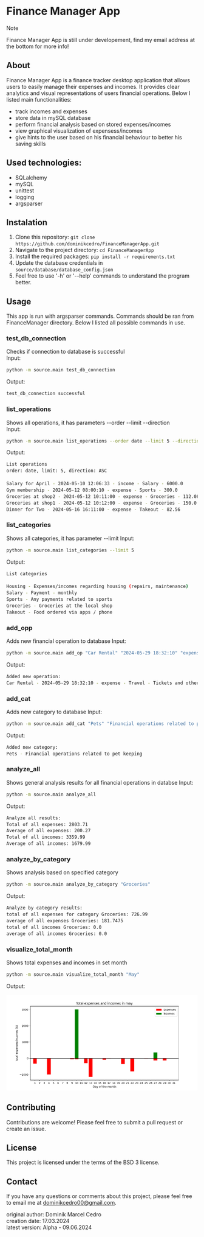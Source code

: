 # Finance Manager App

> [!NOTE]
> Finance Manager App is still under developement, find my email address at the bottom for more info!

## About
Finance Manager App is a finance tracker desktop application that allows users to
easily manage their expenses and incomes. It provides clear analytics and visual representations
of users financial operations. Below I listed main functionalities:
* track incomes and expenses
* store data in mySQL database
* perform financial analysis based on stored expenses/incomes
* view graphical visualization of expensess/incomes
* give hints to the user based on his financial behaviour to better his saving skills
  
## Used technologies:
* SQLalchemy
* mySQL
* unittest
* logging
* argsparser
  
## Instalation
1. Clone this repository: `git clone https://github.com/dominikcedro/FinanceManagerApp.git`
2. Navigate to the project directory: `cd FinanceManagerApp`
3. Install the required packages: `pip install -r requirements.txt`
4. Update the database credentials in `source/database/database_config.json`
5. Feel free to use '-h' or '--help' commands to understand the program better.

## Usage
This app is run with argsparser commands.
Commands should be ran from FinanceManager directory.
Below I listed all possible commands in use.

### test_db_connection 
Checks if connection to database is successful  
Input:
```sh
python -m source.main test_db_connection
```
Output:
```sh
test_db_connection successful
```

### list_operations 
Shows all operations, it has parameters --order --limit --direction  
Input:
```sh
python -m source.main list_operations --order date --limit 5 --direction ASC
```
Output:
```sh                                             
List operations
order: date, limit: 5, direction: ASC

Salary for April - 2024-05-10 12:06:33 - income - Salary - 6000.0
Gym membership - 2024-05-12 08:00:10 - expense - Sports - 300.0
Groceries at shop2 - 2024-05-12 10:11:00 - expense - Groceries - 112.08
Groceries at shop1 - 2024-05-12 10:12:00 - expense - Groceries - 150.0
Dinner for Two - 2024-05-16 16:11:00 - expense - Takeout - 82.56
```

### list_categories 
Shows all categories, it has parameter --limit 
Input:
```sh
python -m source.main list_categories --limit 5 
```
Output:
```sh                                                                 
List categories

Housing - Expenses/incomes regarding housing (repairs, maintenance)
Salary - Payment - monthly
Sports - Any payments related to sports
Groceries - Groceries at the local shop
Takeout - Food ordered via apps / phone
```

### add_opp 
Adds new financial operation to database
Input:
```sh
python -m source.main add_op "Car Rental" "2024-05-29 18:32:10" "expense" "Travel" 129.99     
```

Output:
```sh
Added new operation: 
Car Rental - 2024-05-29 18:32:10 - expense - Travel - Tickets and other expenses related to traveling. - 129.99

```
### add_cat 
Adds new category to database
Input:
```sh
python -m source.main add_cat "Pets" "Financial operations related to pet keeping"
```
Output:
```sh
Added new category: 
Pets - Financial operations related to pet keeping

```

### analyze_all 
Shows general analysis results for all financial operations in databse
Input:
```sh
python -m source.main analyze_all
```
Output:
```sh
Analyze all results:
Total of all expenses: 2803.71
Average of all expenses: 200.27
Total of all incomes: 3359.99
Average of all incomes: 1679.99
```

### analyze_by_category 
Shows analysis based on specified category

```sh
python -m source.main analyze_by_category "Groceries" 
```
Output:
```sh
Analyze by category results: 
total of all expenses for category Groceries: 726.99
average of all expenses Groceries: 181.7475
total of all incomes Groceries: 0.0
average of all incomes Groceries: 0.0
```

### visualize_total_month 
Shows total expenses and incomes in set month

```sh
python -m source.main visualize_total_month "May"
```
Output:

![Visualize command result](./resources/finance_manager_month_visualize.png)


## Contributing
Contributions are welcome! Please feel free to submit a pull request or create an issue.

## License
This project is licensed under the terms of the BSD 3 license.

## Contact
If you have any questions or comments about this project, please feel free to email me at dominikcedro00@gmail.com.

original author: Dominik Marcel Cedro  
creation date: 17.03.2024  
latest version: Alpha - 09.06.2024
